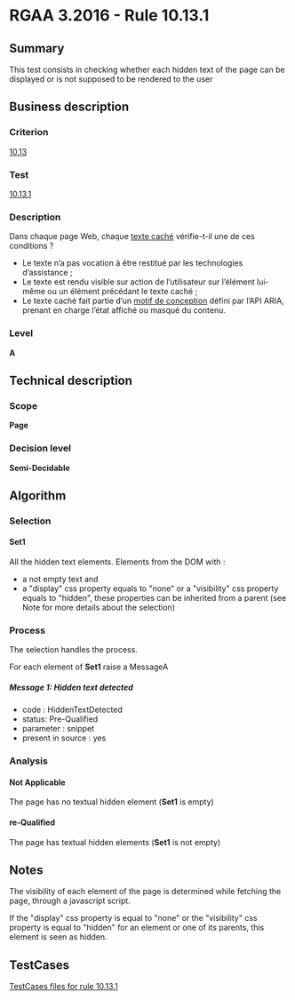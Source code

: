 # RGAA 3.2016 - Rule 10.13.1

## Summary
This test consists in checking whether each hidden text of the page can
be displayed or is not supposed to be rendered to the user

## Business description

### Criterion
[10.13](http://references.modernisation.gouv.fr/rgaa-accessibilite/criteres.html#crit-10-13)

### Test
[10.13.1](http://references.modernisation.gouv.fr/rgaa-accessibilite/criteres.html#test-10-13-1)

### Description
<div lang="fr">Dans chaque page Web, chaque <a href="http://references.modernisation.gouv.fr/rgaa-accessibilite/glossaire.html#texte-cach">texte cach&#xE9;</a> v&#xE9;rifie-t-il une de ces conditions&nbsp;? <ul><li>Le texte n&#x2019;a pas vocation &#xE0; &#xEA;tre restitu&#xE9; par les technologies d&#x2019;assistance&nbsp;;</li> <li>Le texte est rendu visible sur action de l&#x2019;utilisateur sur l&#x2019;&#xE9;l&#xE9;ment lui-m&#xEA;me ou un &#xE9;l&#xE9;ment pr&#xE9;c&#xE9;dant le texte cach&#xE9;&nbsp;;</li> <li>Le texte cach&#xE9; fait partie d&#x2019;un <a href="http://references.modernisation.gouv.fr/rgaa-accessibilite/glossaire.html#motif-de-conception">motif de conception</a> d&#xE9;fini par l&#x2019;API ARIA, prenant en charge l&#x2019;&#xE9;tat affich&#xE9; ou masqu&#xE9; du contenu.</li> </ul></div>

### Level
**A**

## Technical description

### Scope
**Page**

### Decision level
**Semi-Decidable**

## Algorithm

### Selection

#### Set1

All the hidden text elements. Elements from the DOM with :

-   a not empty text and
-   a "display" css property equals to "none" or a "visibility" css
    property equals to "hidden", these properties can be inherited from
    a parent (see Note for more details about the selection)

### Process

The selection handles the process.

For each element of **Set1** raise a MessageA

##### Message 1: Hidden text detected

-   code : HiddenTextDetected
-   status: Pre-Qualified
-   parameter : snippet
-   present in source : yes

### Analysis

#### Not Applicable

The page has no textual hidden element (**Set1** is empty)

#### re-Qualified

The page has textual hidden elements (**Set1** is not empty)

## Notes

The visibility of each element of the page is determined while fetching
the page, through a javascript script.

If the "display" css property is equal to "none" or the "visibility" css
property is equal to "hidden" for an element or one of its parents, this
element is seen as hidden.



##  TestCases

[TestCases files for rule 10.13.1](https://github.com/Asqatasun/Asqatasun/tree/develop/rules/rules-rgaa3.2016/src/test/resources/testcases/rgaa32016/Rgaa32016Rule101301/)


